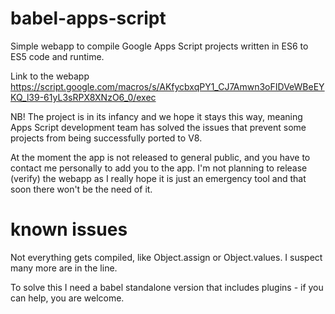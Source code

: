 # babel-apps-script
Simple webapp to compile Google Apps Script projects written in ES6 to ES5 code and runtime.


Link to the webapp https://script.google.com/macros/s/AKfycbxqPY1_CJ7Amwn3oFIDVeWBeEYKQ_l39-61yL3sRPX8XNzO6_0/exec

NB! The project is in its infancy and we hope it stays this way, meaning Apps Script development team has solved the issues that prevent some projects from being successfully ported to V8.

At the moment the app is not released to general public, and you have to contact me personally to add you to the app.
I'm not planning to release (verify) the webapp as I really hope it is just an emergency tool and that soon there won't be the need of it.

# known issues
Not everything gets compiled, like Object.assign or Object.values. I suspect many more are in the line.

To solve this I need a babel standalone version that includes plugins - if you can help, you are welcome.

